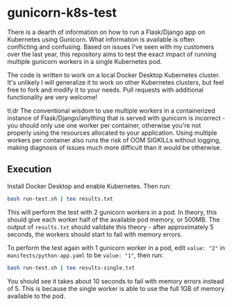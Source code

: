 # gunicorn-k8s-test

There is a dearth of information on how to run a Flask/Django app on Kubernetes using Gunicorn. What information is available is often conflicting and confusing. Based on issues I've seen with my customers over the last year, this repository aims to test the exact impact of running multiple gunicorn workers in a single Kubernetes pod.

The code is written to work on a local Docker Desktop Kubernetes cluster. It's unlikely I will generalize it to work on other Kubernetes clusters, but feel free to fork and modify it to your needs. Pull requests with additional functionality are very welcome!

tl;dr The conventional wisdom to use multiple workers in a containerized instance of Flask/Django/anything that is served with gunicorn is incorrect - you should only use one worker per container, otherwise you're not properly using the resources allocated to your application. Using multiple workers per container also runs the risk of OOM SIGKILLs without logging, making diagnosis of issues much more difficult than it would be otherwise.

## Execution

Install Docker Desktop and enable Kubernetes. Then run:

```bash
bash run-test.sh | tee results.txt
```

This will perform the test with 2 gunicorn workers in a pod. In theory, this should give each worker half of the available pod memory, or 500MB. The output of `results.txt` should validate this theory - after approximately 5 seconds, the workers should start to fail with memory errors.

To perform the test again with 1 gunicorn worker in a pod, edit `value: "2"` in `manifests/python-app.yaml` to be `value: "1"`, then run:

```bash
bash run-test.sh | tee results-single.txt
```

You should see it takes about 10 seconds to fail with memory errors instead of 5. This is because the single worker is able to use the full 1GB of memory available to the pod.
